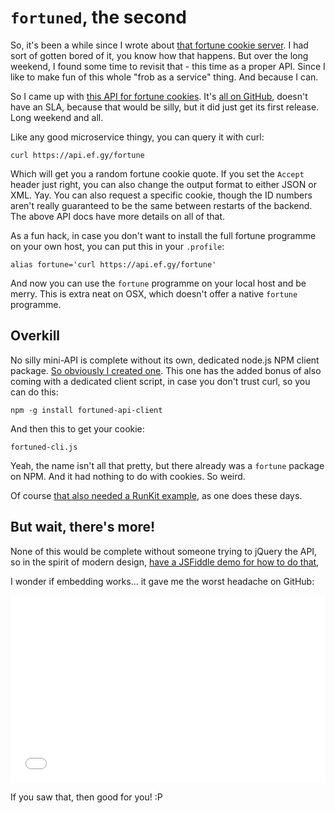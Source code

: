 # `fortuned`, the second

So, it's been a while since I wrote about
[that fortune cookie server](/project:fortune). I had sort of gotten bored of
it, you know how that happens. But over the long weekend, I found some time to
revisit that - this time as a proper API. Since I like to make fun of this whole
"frob as a service" thing. And because I can.

So I came up with
[this API for fortune cookies](https://github.com/ef-gy/fortuned/blob/master/README.md).
It's [all on GitHub](https://github.com/ef-gy/fortuned), doesn't have an SLA,
because that would be silly, but it did just get its first release. Long weekend
and all.

Like any good microservice thingy, you can query it with curl:

    curl https://api.ef.gy/fortune

Which will get you a random fortune cookie quote. If you set the `Accept` header
just right, you can also change the output format to either JSON or XML. Yay.
You can also request a specific cookie, though the ID numbers aren't really
guaranteed to be the same between restarts of the backend. The above API docs
have more details on all of that.

As a fun hack, in case you don't want to install the full fortune programme on
your own host, you can put this in your `.profile`:

    alias fortune='curl https://api.ef.gy/fortune'

And now you can use the `fortune` programme on your local host and be merry.
This is extra neat on OSX, which doesn't offer a native `fortune` programme.

## Overkill

No silly mini-API is complete without its own, dedicated node.js NPM client
package.
[So obviously I created one](https://www.npmjs.com/package/fortuned-api-client).
This one has the added bonus of also coming with a dedicated client script, in
case you don't trust curl, so you can do this:

    npm -g install fortuned-api-client

And then this to get your cookie:

    fortuned-cli.js

Yeah, the name isn't all that pretty, but there already was a `fortune` package
on NPM. And it had nothing to do with cookies. So weird.

Of course
[that also needed a RunKit example](https://runkit.com/59355a35962215001232782e/59357464551d0a0012fe557b),
as one does these days.

## But wait, there's more!

None of this would be complete without someone trying to jQuery the API, so in
the spirit of modern design,
[have a JSFiddle demo for how to do that](https://jsfiddle.net/jyujin/t87whwjr/62/),

I wonder if embedding works... it gave me the worst headache on GitHub:

<iframe width="100%" height="300" src="//jsfiddle.net/jyujin/t87whwjr/62/embedded/js,html,css,result/dark/" allowfullscreen="allowfullscreen" frameborder="0"></iframe>

If you saw that, then good for you! :P
